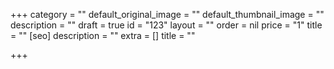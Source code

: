 +++
category = ""
default_original_image = ""
default_thumbnail_image = ""
description = ""
draft = true
id = "123"
layout = ""
order = nil
price = "1"
title = ""
[seo]
description = ""
extra = []
title = ""

+++
